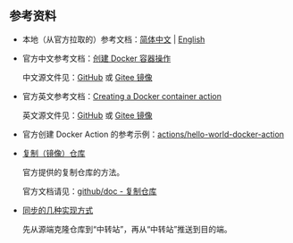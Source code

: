 ## 参考资料

- 本地（从官方拉取的）参考文档：[简体中文](./creating-a-docker-container-action.zh-CN.md) | [English](./creating-a-docker-container-action.md)

- 官方中文参考文档：[创建 Docker 容器操作](https://docs.github.com/cn/free-pro-team@latest/actions/creating-actions/creating-a-docker-container-action)

  中文源文件见：[GitHub](https://github.com/github/docs/blob/main/translations/zh-CN/content/actions/creating-actions/creating-a-docker-container-action.md) 或 [Gitee 镜像](https://gitee.com/kuxiade/github-docs/blob/main/translations/zh-CN/content/actions/creating-actions/creating-a-docker-container-action.md)

- 官方英文参考文档：[Creating a Docker container action](https://docs.github.com/en/free-pro-team@latest/actions/creating-actions/creating-a-docker-container-action)

  英文源文件见：[GitHub](https://github.com/github/docs/blob/main/content/actions/creating-actions/creating-a-docker-container-action.md) 或 [Gitee 镜像](https://gitee.com/kuxiade/github-docs/blob/main/content/actions/creating-actions/creating-a-docker-container-action.md)

- 官方创建 Docker Action 的参考示例：[actions/hello-world-docker-action](https://github.com/actions/hello-world-docker-action)

- [复制（镜像）仓库](./复制仓库.md)

  官方提供的复制仓库的方法。
  
  官方文档请见：[github/doc - 复制仓库](https://docs.github.com/cn/free-pro-team@latest/github/creating-cloning-and-archiving-repositories/duplicating-a-repository)

- [同步的几种实现方式](./同步的几种实现方式.md)

  先从源端克隆仓库到“中转站”，再从“中转站”推送到目的端。